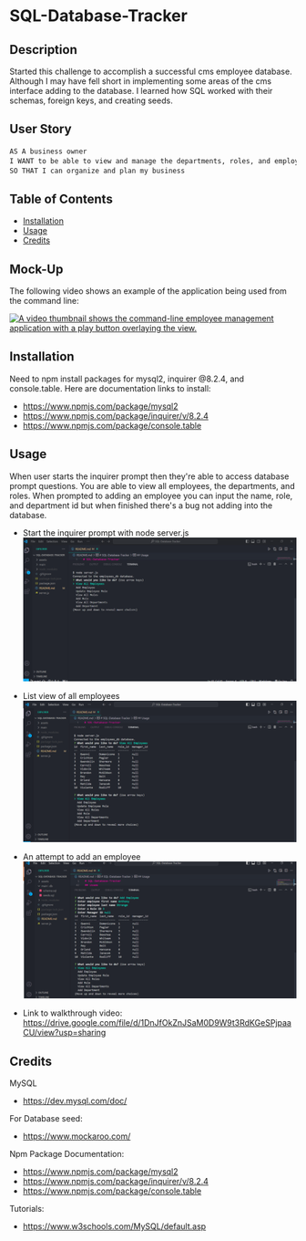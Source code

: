 # SQL-Database-Tracker

## Description

Started this challenge to accomplish a successful cms employee database. Although I may have fell short in implementing some areas of the cms interface adding to the database. I learned how SQL worked with their schemas, foreign keys, and creating seeds.

## User Story

```md
AS A business owner
I WANT to be able to view and manage the departments, roles, and employees in my company
SO THAT I can organize and plan my business
```

## Table of Contents

- [Installation](#installation)
- [Usage](#usage)
- [Credits](#credits)

## Mock-Up

The following video shows an example of the application being used from the command line:

[![A video thumbnail shows the command-line employee management application with a play button overlaying the view.](./Assets/12-sql-homework-video-thumbnail.png)](https://2u-20.wistia.com/medias/2lnle7xnpk)

## Installation

Need to npm install packages for mysql2, inquirer @8.2.4, and console.table. Here are documentation links to install:
- https://www.npmjs.com/package/mysql2
- https://www.npmjs.com/package/inquirer/v/8.2.4 
- https://www.npmjs.com/package/console.table

## Usage
When user starts the inquirer prompt then they're able to access database prompt questions. You are able to view all employees, the departments, and roles. When prompted to adding an employee you can input the name, role, and department id but when finished there's a bug not adding into the database.

- Start the inquirer prompt with node server.js
![Start of cms interface prompt](<assets/Inquirer Prompt.png>)

- List view of all employees
![View of all employees](<assets/View All Employees.png>)

- An attempt to add an employee
![Adding employee prompt](<assets/Add Employees.png>)

- Link to walkthrough video: https://drive.google.com/file/d/1DnJfOkZnJSaM0D9W9t3RdKGeSPjpaaCU/view?usp=sharing

## Credits
MySQL
- https://dev.mysql.com/doc/

For Database seed:
- https://www.mockaroo.com/ 

Npm Package Documentation:
- https://www.npmjs.com/package/mysql2
- https://www.npmjs.com/package/inquirer/v/8.2.4 
- https://www.npmjs.com/package/console.table

Tutorials:
- https://www.w3schools.com/MySQL/default.asp




